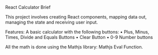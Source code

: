 
React Calculator Brief 

This project involves creating React components, mapping data out, managing the state and receiving user input. 

Features:
A basic calculator with the following buttons: 
• Plus, Minus, Times, Divide and Equals Buttons
• Clear Button
• 0-9 Number buttons 

All the math is done using the Mathjs library: Mathjs Eval Function.

